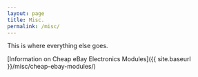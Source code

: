 ```yaml
---
layout: page
title: Misc.
permalink: /misc/
---
```


This is where everything else goes.

[Information on Cheap eBay Electronics Modules]({{ site.baseurl }}/misc/cheap-ebay-modules/)
